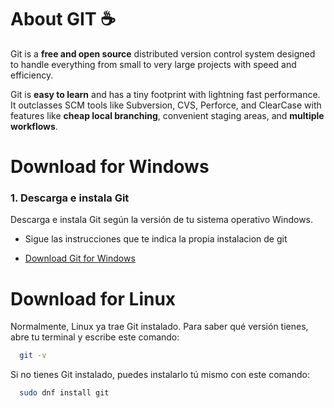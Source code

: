 # About GIT ☕

Git is a **free and open source** distributed version control system designed to handle everything from small to very large projects with speed and efficiency.

Git is **easy to learn** and has a tiny footprint with lightning fast performance. It outclasses SCM tools like Subversion, CVS, Perforce, and ClearCase with features like **cheap local branching**, convenient staging areas, and
**multiple workflows**.

# Download for Windows

### 1. Descarga e instala Git

Descarga e instala Git según la versión de tu sistema operativo Windows.

- Sigue las instrucciones que te indica la propia instalacion de git

- [Download Git for Windows](https://git-scm.com/downloads/win)

# Download for Linux

Normalmente, Linux ya trae Git instalado. Para saber qué versión tienes, abre tu terminal y escribe este comando:

```bash
  git -v
```

Si no tienes Git instalado, puedes instalarlo tú mismo con este comando:

```bash
  sudo dnf install git
```
